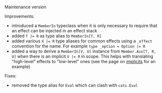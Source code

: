 Maintenance version

Improvements:

 * introduced a `MemberIn` typeclass when it is only necessary to require that an effect can be injected in an effect stack
 * added `T |= R` as type alias to `MemberIn[T, R]`
 * added various `X |= R` type aliases for common effects using a `_effect` convention for the name. For example `type _option = Option |= R`    
 * added a way to derive a `MemberIn[V, U]` instance from `Member.Aux[T, R, U]` when there is an implicit `V |= R` in scope.
     This helps with translating "high-level" effects to "low-level" ones (see the page on [implicits](https://atnos-org.github.io/eff/org.atnos.site.Implicits.html) for an example)

Fixes:
   
 * removed the type alias for `Eval` which can clash with `cats.Eval`
    
 
